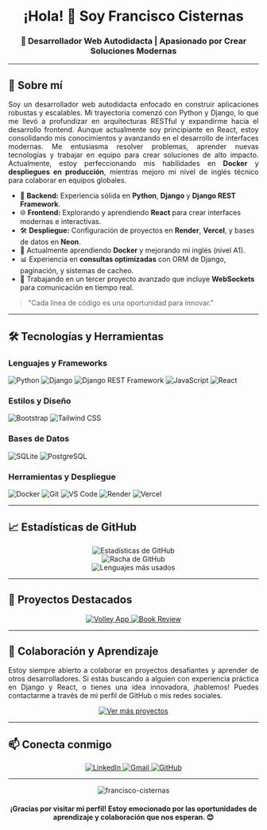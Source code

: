 <h1 align="center">¡Hola! 👋 Soy Francisco Cisternas</h1>

<h3 align="center">🚀 Desarrollador Web Autodidacta | Apasionado por Crear Soluciones Modernas</h3>

---

<h2>🌟 Sobre mí</h2>

<p align="justify">
Soy un desarrollador web autodidacta enfocado en construir aplicaciones robustas y escalables. Mi trayectoria comenzó con Python y Django, lo que me llevó a profundizar en arquitecturas RESTful y expandirme hacia el desarrollo frontend. Aunque actualmente soy principiante en React, estoy consolidando mis conocimientos y avanzando en el desarrollo de interfaces modernas. Me entusiasma resolver problemas, aprender nuevas tecnologías y trabajar en equipo para crear soluciones de alto impacto. Actualmente, estoy perfeccionando mis habilidades en <strong>Docker</strong> y <strong>despliegues en producción</strong>, mientras mejoro mi nivel de inglés técnico para colaborar en equipos globales.
</p>

- 🐍 **Backend:** Experiencia sólida en **Python**, **Django** y **Django REST Framework**.
- 🌐 **Frontend:** Explorando y aprendiendo **React** para crear interfaces modernas e interactivas.
- 🛠️ **Despliegue:** Configuración de proyectos en **Render**, **Vercel**, y bases de datos en **Neon**.
- 🌱 Actualmente aprendiendo **Docker** y mejorando mi inglés (nivel A1).
- 📊 Experiencia en **consultas optimizadas** con ORM de Django, paginación, y sistemas de cacheo.
- 🔭 Trabajando en un tercer proyecto avanzado que incluye **WebSockets** para comunicación en tiempo real.

> "Cada línea de código es una oportunidad para innovar."

---

<h2>🛠️ Tecnologías y Herramientas</h2>

<h3>Lenguajes y Frameworks</h3>

![Python](https://img.shields.io/badge/-Python-3776AB?style=flat-square&logo=python&logoColor=white)
![Django](https://img.shields.io/badge/-Django-092E20?style=flat-square&logo=django&logoColor=white)
![Django REST Framework](https://img.shields.io/badge/-DRF-FF1709?style=flat-square&logo=django&logoColor=white)
![JavaScript](https://img.shields.io/badge/-JavaScript-F7DF1E?style=flat-square&logo=javascript&logoColor=black)
![React](https://img.shields.io/badge/-React-61DAFB?style=flat-square&logo=react&logoColor=black)

<h3>Estilos y Diseño</h3>

![Bootstrap](https://img.shields.io/badge/-Bootstrap-7952B3?style=flat-square&logo=bootstrap&logoColor=white)
![Tailwind CSS](https://img.shields.io/badge/-Tailwind_CSS-38B2AC?style=flat-square&logo=tailwind-css&logoColor=white)

<h3>Bases de Datos</h3>

![SQLite](https://img.shields.io/badge/-SQLite-003B57?style=flat-square&logo=sqlite&logoColor=white)
![PostgreSQL](https://img.shields.io/badge/-PostgreSQL-336791?style=flat-square&logo=postgresql&logoColor=white)

<h3>Herramientas y Despliegue</h3>

![Docker](https://img.shields.io/badge/-Docker-2496ED?style=flat-square&logo=docker&logoColor=white)
![Git](https://img.shields.io/badge/-Git-F05032?style=flat-square&logo=git&logoColor=white)
![VS Code](https://img.shields.io/badge/-VS_Code-007ACC?style=flat-square&logo=visual-studio-code&logoColor=white)
![Render](https://img.shields.io/badge/-Render-0466C8?style=flat-square&logo=render&logoColor=white)
![Vercel](https://img.shields.io/badge/-Vercel-000000?style=flat-square&logo=vercel&logoColor=white)

---

<h2>📈 Estadísticas de GitHub</h2>

<div align="center">
  <img src="https://github-readme-stats.vercel.app/api?username=Yustomper&show_icons=true&theme=radical" alt="Estadísticas de GitHub" />
</div>

<div align="center">
  <img src="https://github-readme-streak-stats.herokuapp.com/?user=Yustomper&theme=radical" alt="Racha de GitHub" />
</div>

<div align="center">
  <img src="https://github-readme-stats.vercel.app/api/top-langs/?username=Yustomper&layout=compact&theme=radical" alt="Lenguajes más usados" />
</div>

---

<h2>🚀 Proyectos Destacados</h2>

<div align="center">
  <a href="https://github.com/Yustomper/volley-2">
    <img src="https://github-readme-stats.vercel.app/api/pin/?username=Yustomper&repo=volley-2&theme=radical" alt="Volley App" />
  </a>
  <a href="https://github.com/Yustomper/Book-review">
    <img src="https://github-readme-stats.vercel.app/api/pin/?username=Yustomper&repo=Book-review&theme=radical" alt="Book Review" />
  </a>
</div>

---

<h2>🤝 Colaboración y Aprendizaje</h2>

<p align="justify">
Estoy siempre abierto a colaborar en proyectos desafiantes y aprender de otros desarrolladores. Si estás buscando a alguien con experiencia práctica en Django y React, o tienes una idea innovadora, ¡hablemos! Puedes contactarme a través de mi perfil de GitHub o mis redes sociales.
</p>

<div align="center">
  <a href="https://github.com/Yustomper?tab=repositories" target="_blank">
    <img src="https://img.shields.io/badge/Ver%20más%20proyectos-2ea44f?style=for-the-badge" alt="Ver más proyectos" />
  </a>
</div>

---

<h2>📫 Conecta conmigo</h2>

<p align="center">
  <a href="https://linkedin.com/in/francisco-cisterna" target="_blank">
    <img src="https://img.shields.io/badge/-LinkedIn-0077B5?style=for-the-badge&logo=linkedin&logoColor=white" alt="LinkedIn" />
  </a>
  <a href="mailto:cpardofrancisco@gmail.com">
    <img src="https://img.shields.io/badge/-Gmail-D14836?style=for-the-badge&logo=gmail&logoColor=white" alt="Gmail" />
  </a>
  <a href="https://github.com/francisco-cisternas" target="_blank">
    <img src="https://img.shields.io/badge/GitHub-100000?style=for-the-badge&logo=github&logoColor=white" alt="GitHub" />
  </a>
</p>

---

<div align="center">
  <img src="https://komarev.com/ghpvc/?username=francisco-cisterna&label=Visitas%20al%20perfil&color=0e75b6&style=flat" alt="francisco-cisternas" />
</div>

<h4 align="center">¡Gracias por visitar mi perfil! Estoy emocionado por las oportunidades de aprendizaje y colaboración que nos esperan. 😊</h4>

